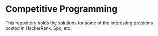 # Competitive Programming
This repository holds the solutions for some of the interesting problems posted in HackerRank, Spoj etc.
